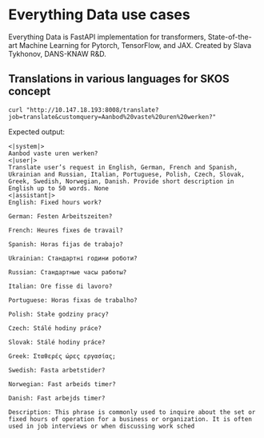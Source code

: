 # Everything Data use cases

Everything Data is FastAPI implementation for transformers, State-of-the-art Machine Learning for Pytorch, TensorFlow, and JAX.
Created by Slava Tykhonov, DANS-KNAW R&D.

## Translations in various languages for SKOS concept
```
curl "http://10.147.18.193:8008/translate?job=translate&customquery=Aanbod%20vaste%20uren%20werken?"
```
Expected output:
```
<|system|>
Aanbod vaste uren werken?
<|user|>
Translate user’s request in English, German, French and Spanish, Ukrainian and Russian, Italian, Portuguese, Polish, Czech, Slovak, Greek, Swedish, Norwegian, Danish. Provide short description in English up to 50 words. None
<|assistant|>
English: Fixed hours work?

German: Festen Arbeitszeiten?

French: Heures fixes de travail?

Spanish: Horas fijas de trabajo?

Ukrainian: Стандартні години роботи?

Russian: Стандартные часы работы?

Italian: Ore fisse di lavoro?

Portuguese: Horas fixas de trabalho?

Polish: Stałe godziny pracy?

Czech: Stálé hodiny práce?

Slovak: Stálé hodiny práce?

Greek: Σταθερές ώρες εργασίας;

Swedish: Fasta arbetstider?

Norwegian: Fast arbeids timer?

Danish: Fast arbejds timer?

Description: This phrase is commonly used to inquire about the set or fixed hours of operation for a business or organization. It is often used in job interviews or when discussing work sched
```
